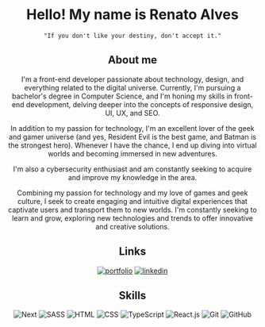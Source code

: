 <div align=center>
  
  # Hello! My name is Renato Alves 
  
  `"If you don't like your destiny, don't accept it."`
  
  ## About me
  I'm a front-end developer passionate about technology, design, and everything related to the digital universe. Currently, I'm pursuing a bachelor's degree in Computer Science, and I'm honing my skills in front-end development, delving deeper into the concepts of responsive design, UI, UX, and SEO.
  
  In addition to my passion for technology, I'm an excellent lover of the geek and gamer universe (and yes, Resident Evil is the best game, and Batman is the strongest hero). Whenever I have the chance, I end up diving into virtual worlds and becoming immersed in new adventures.
  
  I'm also a cybersecurity enthusiast and am constantly seeking to acquire and improve my knowledge in the area.
  
  Combining my passion for technology and my love of games and geek culture, I seek to create engaging and intuitive digital experiences that captivate users and transport them to new worlds. I'm constantly seeking to learn and grow, exploring new technologies and trends to offer innovative and creative solutions.
  
  ## Links
  [![portfolio](https://img.shields.io/badge/portfolio-000?style=for-the-badge&logo=Awesome-Lists&logoColor=white)](https://renatoalves.site/)
  [![linkedin](https://img.shields.io/badge/linkedin-0A66C2?style=for-the-badge&logo=linkedin&logoColor=white)](https://linkedin.com/in/renatosalves)
  
  
  ## Skills
  ![Next](https://skillicons.dev/icons?i=next "Next")
  ![SASS](https://skillicons.dev/icons?i=sass "SASS")
  ![HTML](https://skillicons.dev/icons?i=html "HTML")
  ![CSS](https://skillicons.dev/icons?i=css "CSS")
  ![TypeScript](https://skillicons.dev/icons?i=ts "TypeScript")
  ![React.js](https://skillicons.dev/icons?i=react "React.js")
  ![Git](https://skillicons.dev/icons?i=git "Git")
  ![GitHub](https://skillicons.dev/icons?i=github "GitHub")
  
</div>
